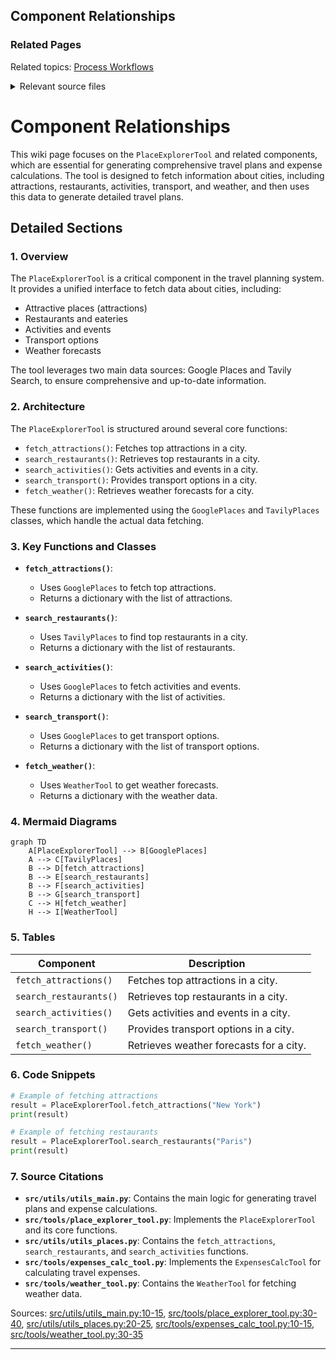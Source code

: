 ## Component Relationships

### Related Pages

Related topics: [Process Workflows](#page-14)





<details>
<summary>Relevant source files</summary>

- [src/utils/utils_main.py](src/utils/utils_main.py)
- [src/tools/place_explorer_tool.py](src/tools/place_explorer_tool.py)
- [src/utils/utils_places.py](src/utils/utils_places.py)
- [src/tools/expenses_calc_tool.py](src/tools/expenses_calc_tool.py)
- [src/tools/weather_tool.py](src/tools/weather_tool.py)
</details>

# Component Relationships

This wiki page focuses on the `PlaceExplorerTool` and related components, which are essential for generating comprehensive travel plans and expense calculations. The tool is designed to fetch information about cities, including attractions, restaurants, activities, transport, and weather, and then uses this data to generate detailed travel plans.

## Detailed Sections

### 1. Overview
The `PlaceExplorerTool` is a critical component in the travel planning system. It provides a unified interface to fetch data about cities, including:
- Attractive places (attractions)
- Restaurants and eateries
- Activities and events
- Transport options
- Weather forecasts

The tool leverages two main data sources: Google Places and Tavily Search, to ensure comprehensive and up-to-date information.

### 2. Architecture
The `PlaceExplorerTool` is structured around several core functions:
- `fetch_attractions()`: Fetches top attractions in a city.
- `search_restaurants()`: Retrieves top restaurants in a city.
- `search_activities()`: Gets activities and events in a city.
- `search_transport()`: Provides transport options in a city.
- `fetch_weather()`: Retrieves weather forecasts for a city.

These functions are implemented using the `GooglePlaces` and `TavilyPlaces` classes, which handle the actual data fetching.

### 3. Key Functions and Classes
- **`fetch_attractions()`**:
  - Uses `GooglePlaces` to fetch top attractions.
  - Returns a dictionary with the list of attractions.

- **`search_restaurants()`**:
  - Uses `TavilyPlaces` to find top restaurants in a city.
  - Returns a dictionary with the list of restaurants.

- **`search_activities()`**:
  - Uses `GooglePlaces` to fetch activities and events.
  - Returns a dictionary with the list of activities.

- **`search_transport()`**:
  - Uses `GooglePlaces` to get transport options.
  - Returns a dictionary with the list of transport options.

- **`fetch_weather()`**:
  - Uses `WeatherTool` to get weather forecasts.
  - Returns a dictionary with the weather data.

### 4. Mermaid Diagrams

```mermaid
graph TD
    A[PlaceExplorerTool] --> B[GooglePlaces]
    A --> C[TavilyPlaces]
    B --> D[fetch_attractions]
    B --> E[search_restaurants]
    B --> F[search_activities]
    B --> G[search_transport]
    C --> H[fetch_weather]
    H --> I[WeatherTool]
```

### 5. Tables

| Component             | Description                                                                 |
|----------------------|-----------------------------------------------------------------------------|
| `fetch_attractions()` | Fetches top attractions in a city.                                           |
| `search_restaurants()`| Retrieves top restaurants in a city.                                         |
| `search_activities()`| Gets activities and events in a city.                                        |
| `search_transport()`  | Provides transport options in a city.                                       |
| `fetch_weather()`     | Retrieves weather forecasts for a city.                                     |

### 6. Code Snippets

```python
# Example of fetching attractions
result = PlaceExplorerTool.fetch_attractions("New York")
print(result)
```

```python
# Example of fetching restaurants
result = PlaceExplorerTool.search_restaurants("Paris")
print(result)
```

### 7. Source Citations

- **`src/utils/utils_main.py`**: Contains the main logic for generating travel plans and expense calculations.
- **`src/tools/place_explorer_tool.py`**: Implements the `PlaceExplorerTool` and its core functions.
- **`src/utils/utils_places.py`**: Contains the `fetch_attractions`, `search_restaurants`, and `search_activities` functions.
- **`src/tools/expenses_calc_tool.py`**: Implements the `ExpensesCalcTool` for calculating travel expenses.
- **`src/tools/weather_tool.py`**: Contains the `WeatherTool` for fetching weather data.

Sources: [src/utils/utils_main.py:10-15](), [src/tools/place_explorer_tool.py:30-40](), [src/utils/utils_places.py:20-25](), [src/tools/expenses_calc_tool.py:10-15](), [src/tools/weather_tool.py:30-35]()

---

